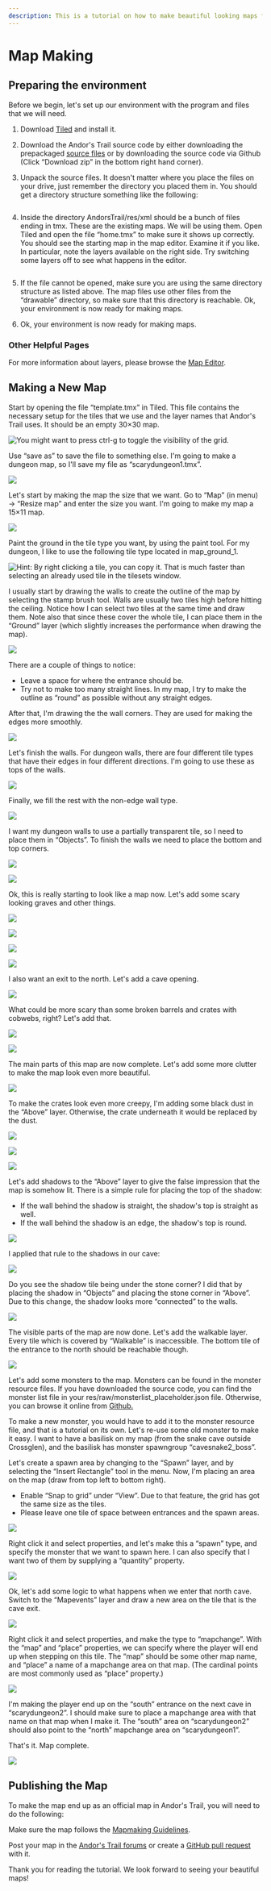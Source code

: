 ```yaml
---
description: This is a tutorial on how to make beautiful looking maps for Andor's Trail.
---
```


# Map Making

## Preparing the environment

Before we begin, let's set up our environment with the program and files that we will need.

1. Download [Tiled](https://mapeditor.org) and install it.
2. Download the Andor's Trail source code by either downloading the prepackaged [source files](https://github.com/Zukero/andors-trail/) or by downloading the source code via Github (Click “Download zip” in the bottom right hand corner).
3.  Unpack the source files. It doesn't matter where you place the files on your drive, just remember the directory you placed them in. You should get a directory structure something like the following: &#x20;

    <img src="../../../.gitbook/assets/directory structure.png" alt="" data-size="original">
4.  Inside the directory AndorsTrail/res/xml should be a bunch of files ending in tmx. These are the existing maps. We will be using them. Open Tiled and open the file “home.tmx” to make sure it shows up correctly. You should see the starting map in the map editor. Examine it if you like. In particular, note the layers available on the right side. Try switching some layers off to see what happens in the editor. &#x20;

    <img src="../../../.gitbook/assets/home3.png" alt="" data-size="original">
5. If the file cannot be opened, make sure you are using the same directory structure as listed above. The map files use other files from the “drawable” directory, so make sure that this directory is reachable. Ok, your environment is now ready for making maps.
6. Ok, your environment is now ready for making maps.

### Other Helpful Pages

&#x20;For more information about layers, please browse the [Map Editor](../map-editor.md).

## Making a New Map

&#x20;Start by opening the file “template.tmx” in Tiled. This file contains the necessary setup for the tiles that we use and the layer names that Andor's Trail uses. It should be an empty 30×30 map.&#x20;

![You might want to press ctrl-g to toggle the visibility of the grid.](../../../.gitbook/assets/template3.png)

Use “save as” to save the file to something else. I'm going to make a dungeon map, so I'll save my file as “scarydungeon1.tmx”.

![](../../../.gitbook/assets/mapmaking3.jpeg)

Let's start by making the map the size that we want. Go to “Map” (in menu) → “Resize map” and enter the size you want. I'm going to make my map a 15×11 map.

![](../../../.gitbook/assets/scarydungeon1.png)

Paint the ground in the tile type you want, by using the paint tool. For my dungeon, I like to use the following tile type located in map\_ground\_1.

![Hint: By right clicking a tile, you can copy it. That is much faster than selecting an already used tile in the tilesets window.](../../../.gitbook/assets/scarydungeon6.png)

I usually start by drawing the walls to create the outline of the map by selecting the stamp brush tool. Walls are usually two tiles high before hitting the ceiling. Notice how I can select two tiles at the same time and draw them. Note also that since these cover the whole tile, I can place them in the “Ground” layer (which slightly increases the performance when drawing the map).

![](../../../.gitbook/assets/scarydungeon7.png)

There are a couple of things to notice:

* Leave a space for where the entrance should be.
* Try not to make too many straight lines. In my map, I try to make the outline as “round” as possible without any straight edges.

After that, I'm drawing the the wall corners. They are used for making the edges more smoothly.

![](../../../.gitbook/assets/scarydungeon8.png)

Let's finish the walls. For dungeon walls, there are four different tile types that have their edges in four different directions. I'm going to use these as tops of the walls.

![](../../../.gitbook/assets/scarydungeon9.png)

Finally, we fill the rest with the non-edge wall type.

![](../../../.gitbook/assets/scarydungeon10.png)

I want my dungeon walls to use a partially transparent tile, so I need to place them in “Objects”. To finish the walls we need to place the bottom and top corners.

![](../../../.gitbook/assets/scarydungeon11.png)

![](../../../.gitbook/assets/scarydungeon12.png)

Ok, this is really starting to look like a map now. Let's add some scary looking graves and other things.

![](../../../.gitbook/assets/scarydungeon13.png)

![](../../../.gitbook/assets/scarydungeon14.png)

![](../../../.gitbook/assets/scarydungeon15.png)

![](../../../.gitbook/assets/scarydungeon16.png)

I also want an exit to the north. Let's add a cave opening.

![](../../../.gitbook/assets/scarydungeon17.png)

What could be more scary than some broken barrels and crates with cobwebs, right? Let's add that.

![](../../../.gitbook/assets/scarydungeon18.png)

![](../../../.gitbook/assets/scarydungeon19.png)

The main parts of this map are now complete. Let's add some more clutter to make the map look even more beautiful.

![](../../../.gitbook/assets/scarydungeon20.png)

To make the crates look even more creepy, I'm adding some black dust in the “Above” layer. Otherwise, the crate underneath it would be replaced by the dust.

![](../../../.gitbook/assets/scarydungeon21.png)

![](../../../.gitbook/assets/scarydungeon22.png)

![](../../../.gitbook/assets/scarydungeon23.png)

Let's add shadows to the “Above” layer to give the false impression that the map is somehow lit. There is a simple rule for placing the top of the shadow:

* If the wall behind the shadow is straight, the shadow's top is straight as well.
* If the wall behind the shadow is an edge, the shadow's top is round.

![](../../../.gitbook/assets/shadow_tops.png)

I applied that rule to the shadows in our cave:

![](../../../.gitbook/assets/scarydungeon32.png)

Do you see the shadow tile being under the stone corner? I did that by placing the shadow in “Objects” and placing the stone corner in “Above”. Due to this change, the shadow looks more “connected” to the walls.

![](../../../.gitbook/assets/scarydungeon33.png)

The visible parts of the map are now done. Let's add the walkable layer. Every tile which is covered by “Walkable” is inaccessible. The bottom tile of the entrance to the north should be reachable though.

![](../../../.gitbook/assets/scarydungeon34.png)

Let's add some monsters to the map. Monsters can be found in the monster resource files. If you have downloaded the source code, you can find the monster list file in your res/raw/monsterlist\_placeholder.json file. Otherwise, you can browse it online from [Github.](https://github.com/Zukero/andors-trail/)

To make a new monster, you would have to add it to the monster resource file, and that is a tutorial on its own. Let's re-use some old monster to make it easy. I want to have a basilisk on my map (from the snake cave outside Crossglen), and the basilisk has monster spawngroup “cavesnake2\_boss”.

Let's create a spawn area by changing to the “Spawn” layer, and by selecting the “Insert Rectangle” tool in the menu. Now, I'm placing an area on the map (draw from top left to bottom right).

* Enable “Snap to grid” under “View”. Due to that feature, the grid has got the same size as the tiles.
* Please leave one tile of space between entrances and the spawn areas.

![](../../../.gitbook/assets/scarydungeon35.png)

Right click it and select properties, and let's make this a “spawn” type, and specify the monster that we want to spawn here. I can also specify that I want two of them by supplying a “quantity” property.

![](../../../.gitbook/assets/scarydungeon28.png)

Ok, let's add some logic to what happens when we enter that north cave. Switch to the “Mapevents” layer and draw a new area on the tile that is the cave exit.

![](../../../.gitbook/assets/scarydungeon36.png)

Right click it and select properties, and make the type to “mapchange”. With the “map” and “place” properties, we can specify where the player will end up when stepping on this tile. The “map” should be some other map name, and “place” a name of a mapchange area on that map. (The cardinal points are most commonly used as “place” property.)

![](../../../.gitbook/assets/scarydungeon30.png)

I'm making the player end up on the “south” entrance on the next cave in “scarydungeon2”. I should make sure to place a mapchange area with that name on that map when I make it. The “south” area on “scarydungeon2” should also point to the “north” mapchange area on “scarydungeon1”.

That's it. Map complete.

![](../../../.gitbook/assets/scarydungeon37.png)

## Publishing the Map

To make the map end up as an official map in Andor's Trail, you will need to do the following:

Make sure the map follows the [Mapmaking Guidelines](../).

Post your map in the [Andor's Trail forums](https://andorstrail.com) or create a [GitHub pull request ](https://github.com/Zukero/andors-trail)with it.

Thank you for reading the tutorial. We look forward to seeing your beautiful maps!
